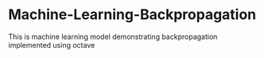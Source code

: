 # Machine-Learning-Backpropagation
This is machine learning model demonstrating backpropagation implemented using octave
